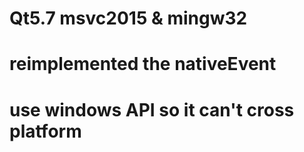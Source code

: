 # Qt5.7 msvc2015 & mingw32
# reimplemented the nativeEvent 
# use windows API so it can't cross platform
